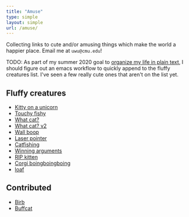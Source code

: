 ```yaml
---
title: "Amuse"
type: simple
layout: simple
url: /amuse/
---
```


Collecting links to cute and/or amusing things which make the world a happier place. Email me at `uwu@cmu.edu`!

TODO: As part of my summer 2020 goal to [organize my life in plain text](http://doc.norang.ca/org-mode.html), I should figure out an emacs workflow to quickly append to the fluffy creatures list. I've seen a few really cute ones that aren't on the list yet.

## Fluffy creatures

- [Kitty on a unicorn](https://i.redd.it/mnoyypcw60001.jpg)
- [Touchy fishy](https://imgur.com/ZigXHzX)
- [What cat?](https://i.redd.it/gipov0rn3quy.gif)
- [What cat? v2](https://youtu.be/E0-weODKxss)
- [Wall boop](https://gfycat.com/BriskInsistentHeifer)
- [Laser pointer](https://imgur.com/U5ffz6s)
- [Catfishing](https://imgur.com/P060MFA)
- [Winning arguments](https://old.reddit.com/r/aww/comments/aq83f7/how_to_win_an_argument/)
- [RIP kitten](https://gfycat.com/carefulloneelephantseal-kitten-cat)
- [Corgi boingboingboing](https://gfycat.com/flatfatalamericanredsquirrel-cat)
- [loaf](https://imgur.com/a/EQ9cLYK)

## Contributed

- [Birb](https://www.youtube.com/watch?v=oprvJb8G_1k)
- [Buffcat](https://twitter.com/officialbuffcat/status/1000955468204986369)
